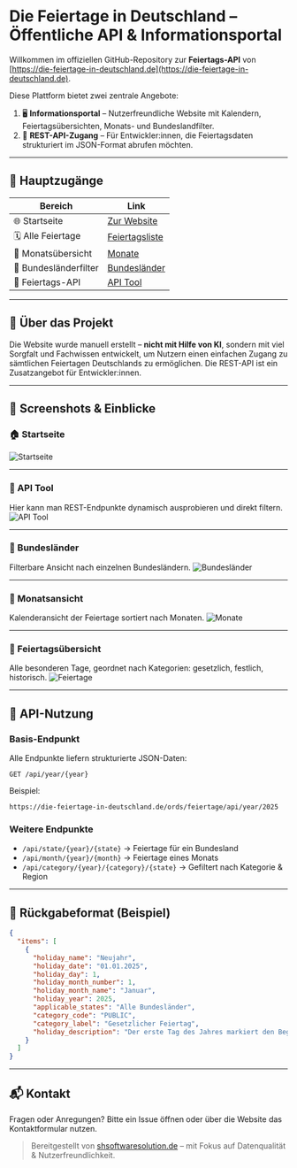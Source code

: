 
# Die Feiertage in Deutschland – Öffentliche API & Informationsportal

Willkommen im offiziellen GitHub-Repository zur **Feiertags-API** von [https://die-feiertage-in-deutschland.de](https://die-feiertage-in-deutschland.de).

Diese Plattform bietet zwei zentrale Angebote:

1. 🖥 **Informationsportal** – Nutzerfreundliche Website mit Kalendern, Feiertagsübersichten, Monats- und Bundeslandfilter.
2. 🔌 **REST-API-Zugang** – Für Entwickler:innen, die Feiertagsdaten strukturiert im JSON-Format abrufen möchten.

---

## 🔗 Hauptzugänge

| Bereich                  | Link                                                                 |
|--------------------------|----------------------------------------------------------------------|
| 🌐 Startseite            | [Zur Website](https://die-feiertage-in-deutschland.de)               |
| 🗓 Alle Feiertage        | [Feiertagsliste](https://die-feiertage-in-deutschland.de/feiertage) |
| 📅 Monatsübersicht       | [Monate](https://die-feiertage-in-deutschland.de/monate)            |
| 🧭 Bundesländerfilter    | [Bundesländer](https://die-feiertage-in-deutschland.de/bundeslaender)|
| 📡 Feiertags-API         | [API Tool](https://die-feiertage-in-deutschland.de/api_tool)        |

---

## 🧠 Über das Projekt

Die Website wurde manuell erstellt – **nicht mit Hilfe von KI**, sondern mit viel Sorgfalt und Fachwissen entwickelt, um Nutzern einen einfachen Zugang zu sämtlichen Feiertagen Deutschlands zu ermöglichen. Die REST-API ist ein Zusatzangebot für Entwickler:innen.

---

## 📸 Screenshots & Einblicke

### 🏠 Startseite
![Startseite](https://prod-apache.shsoftwaresolution.de/public_website_data/data/feiertage/app_image/startseite.avif)

---

### 📡 API Tool
Hier kann man REST-Endpunkte dynamisch ausprobieren und direkt filtern.
![API Tool](https://prod-apache.shsoftwaresolution.de/public_website_data/data/feiertage/app_image/api.avif)

---

### 🧭 Bundesländer
Filterbare Ansicht nach einzelnen Bundesländern.
![Bundesländer](https://prod-apache.shsoftwaresolution.de/public_website_data/data/feiertage/app_image/bundeslaender.avif)

---

### 📅 Monatsansicht
Kalenderansicht der Feiertage sortiert nach Monaten.
![Monate](https://prod-apache.shsoftwaresolution.de/public_website_data/data/feiertage/app_image/monate.avif)

---

### 🎉 Feiertagsübersicht
Alle besonderen Tage, geordnet nach Kategorien: gesetzlich, festlich, historisch.
![Feiertage](https://prod-apache.shsoftwaresolution.de/public_website_data/data/feiertage/app_image/feiertage.avif)

---

## 🔌 API-Nutzung

### Basis-Endpunkt

Alle Endpunkte liefern strukturierte JSON-Daten:

```
GET /api/year/{year}
```

Beispiel:
```
https://die-feiertage-in-deutschland.de/ords/feiertage/api/year/2025
```

### Weitere Endpunkte

- `/api/state/{year}/{state}` → Feiertage für ein Bundesland
- `/api/month/{year}/{month}` → Feiertage eines Monats
- `/api/category/{year}/{category}/{state}` → Gefiltert nach Kategorie & Region

---

## 📂 Rückgabeformat (Beispiel)

```json
{
  "items": [
    {
      "holiday_name": "Neujahr",
      "holiday_date": "01.01.2025",
      "holiday_day": 1,
      "holiday_month_number": 1,
      "holiday_month_name": "Januar",
      "holiday_year": 2025,
      "applicable_states": "Alle Bundesländer",
      "category_code": "PUBLIC",
      "category_label": "Gesetzlicher Feiertag",
      "holiday_description": "Der erste Tag des Jahres markiert den Beginn eines neuen Kalenderjahres..."
    }
  ]
}
```

---

## 📬 Kontakt

Fragen oder Anregungen? Bitte ein Issue öffnen oder über die Website das Kontaktformular nutzen.

> Bereitgestellt von [shsoftwaresolution.de](https://shsoftwaresolution.de) – mit Fokus auf Datenqualität & Nutzerfreundlichkeit.
